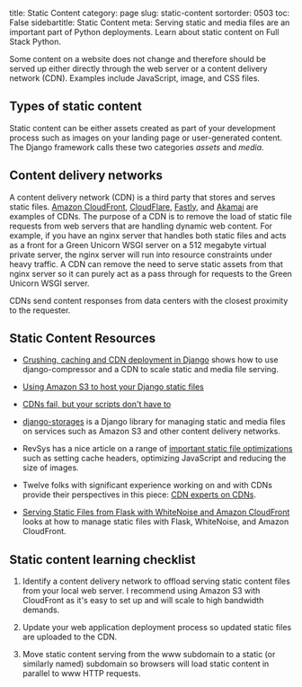 title: Static Content
category: page
slug: static-content
sortorder: 0503
toc: False
sidebartitle: Static Content
meta: Serving static and media files are an important part of Python deployments. Learn about static content on Full Stack Python.


Some content on a website does not change and therefore should be served
up either directly through the web server or a content delivery network (CDN).
Examples include JavaScript, image, and CSS files.


## Types of static content
Static content can be either assets created as part of your development
process such as images on your landing page or user-generated content. The 
Django framework calls these two categories *assets* and *media*.


## Content delivery networks
A content delivery network (CDN) is a third party that stores and serves 
static files. [Amazon CloudFront](http://aws.amazon.com/cloudfront/),
[CloudFlare](https://www.cloudflare.com/), [Fastly](https://www.fastly.com/),
and [Akamai](https://www.akamai.com/) are examples of CDNs. The purpose of 
a CDN is to remove the load of static
file requests from web servers that are handling dynamic web content. For
example, if you have an nginx server that handles both static files and 
acts as a front for a Green Unicorn WSGI server on a 512 megabyte 
virtual private server, the nginx server will run into resource 
constraints under heavy traffic. A CDN can remove the need to serve static
assets from that nginx server so it can purely act as a pass through for 
requests to the Green Unicorn WSGI server.

CDNs send content responses from data centers with the closest proximity to the requester.


## Static Content Resources
* [Crushing, caching and CDN deployment in Django](http://tech.marksblogg.com/crushing-caching-cdn-django.html)
  shows how to use django-compressor and a CDN to scale static and media
  file serving.

* [Using Amazon S3 to host your Django static files](http://blog.doismellburning.co.uk/2012/07/14/using-amazon-s3-to-host-your-django-static-files/)

* [CDNs fail, but your scripts don't have to](http://www.hanselman.com/blog/CDNsFailButYourScriptsDontHaveToFallbackFromCDNToLocalJQuery.aspx)

* [django-storages](http://django-storages.readthedocs.org/en/latest/) is 
a Django library for managing static and media files on services such as
Amazon S3 and other content delivery networks.

* RevSys has a nice article on a range of 
  [important static file optimizations](http://www.revsys.com/12days/front-end-performance/)
  such as setting cache headers, optimizing JavaScript and reducing the
  size of images.

* Twelve folks with significant experience working on and with CDNs
  provide their perspectives in this piece: 
  [CDN experts on CDNs](https://www.maxcdn.com/blog/cdn-experts-on-cdns/).

* [Serving Static Files from Flask with WhiteNoise and Amazon CloudFront](https://testdriven.io/blog/flask-static-files-whitenoise-cloudfront/)
  looks at how to manage static files with Flask, WhiteNoise, and
  Amazon CloudFront.

## Static content learning checklist
1. Identify a content delivery network to offload serving static content 
   files from your local web server. I recommend using Amazon S3 with 
   CloudFront as it's easy to set up and will scale to high bandwidth demands.

1. Update your web application deployment process so updated static files are
   uploaded to the CDN. 

1. Move static content serving from the www subdomain to a static (or 
   similarly named) subdomain so browsers will load static content in 
   parallel to www HTTP requests.

